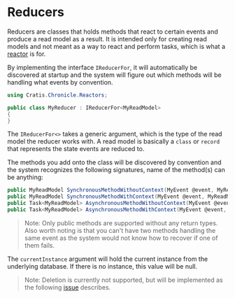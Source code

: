 # Reducers

Reducers are classes that holds methods that react to certain events and produce a read model
as a result. It is intended only for creating read models and not meant as a way to react
and perform tasks, which is what a [reactor](./reactors.md) is for.

By implementing the interface `IReducerFor`, it will automatically be discovered at startup and
the system will figure out which methods will be handling what events by convention.

```csharp
using Cratis.Chronicle.Reactors;

public class MyReducer : IReducerFor<MyReadModel>
{
}
```

The `IReducerFor<>` takes a generic argument, which is the type of the read model the reducer works
with. A read model is basically a `class` or `record` that represents the state events are reduced to.

The methods you add onto the class will be discovered by convention and the system recognizes the following
signatures, name of the method(s) can be anything:

```csharp
public MyReadModel SynchronousMethodWithoutContext(MyEvent @event, MyReadModel? currentInstance);
public MyReadModel SynchronousMethodWithContext(MyEvent @event, MyReadModel? currentInstance, EventContext context);
public Task<MyReadModel> AsynchronousMethodWithoutContext(MyEvent @event, MyReadModel? currentInstance);
public Task<MyReadModel> AsynchronousMethodWithContext(MyEvent @event, MyReadModel? currentInstance, EventContext context);
```

> Note: Only public methods are supported without any return types. Also worth noting is that you can't have
> two methods handling the same event as the system would not know how to recover if one of them fails.

The `currentInstance` argument will hold the current instance from the underlying database.
If there is no instance, this value will be null.

> Note: Deletion is currently not supported, but will be implemented as the following [issue](https://github.com/Cratis/Chronicle/issues/1028) describes.
